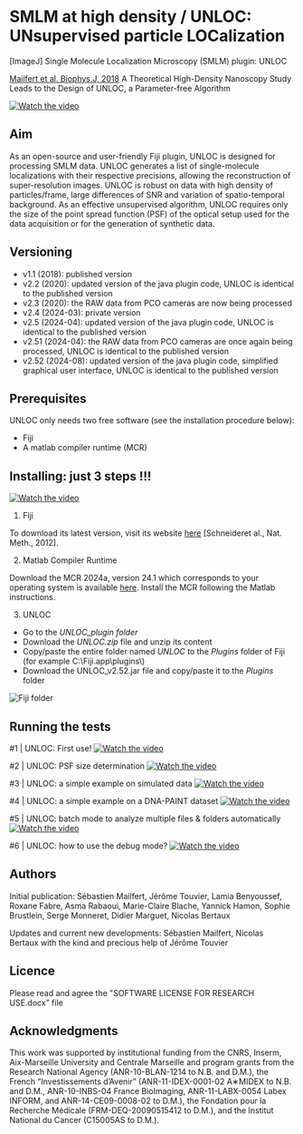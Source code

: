 # SMLM at high density / UNLOC:  UNsupervised particle LOCalization
[ImageJ] Single Molecule Localization Microscopy (SMLM) plugin: UNLOC

[Mailfert et al. Biophys.J, 2018](https://www.cell.com/biophysj/fulltext/S0006-3495(18)30761-6) A Theoretical High-Density Nanoscopy Study Leads to the Design of UNLOC, a Parameter-free Algorithm

[![Watch the video](https://github.com/MAILFERT-Sebastien/UNLOC/blob/main/Images/UNLOC_7.png)](https://youtu.be/hlHCQPL3Em8)



## Aim
As an open-source and user-friendly Fiji plugin, UNLOC is designed for processing SMLM data. UNLOC generates a list of single-molecule localizations with their respective precisions, allowing the reconstruction of super-resolution images. UNLOC is robust on data with high density of particles/frame, large differences of SNR and variation of spatio-temporal background. As an effective unsupervised algorithm, UNLOC requires only the size of the point spread function (PSF) of the optical setup used for the data acquisition or for the generation of synthetic data.

## Versioning

<ul>
      <li> v1.1 (2018): published version</li>
      <li> v2.2 (2020): updated version of the java plugin code, UNLOC is identical to the published version</li>
      <li> v2.3 (2020): the RAW data from PCO cameras are now being processed</li>
      <li> v2.4 (2024-03): private version</li>
      <li> v2.5 (2024-04): updated version of the java plugin code, UNLOC is identical to the published version</li>
      <li> v2.51 (2024-04): the RAW data from PCO cameras are once again being processed, UNLOC is identical to the published version</li>
      <li> v2.52 (2024-08): updated version of the java plugin code, simplified graphical user interface, UNLOC is identical to the published version</li>
      </ul>

## Prerequisites
UNLOC only needs two free software (see the installation procedure below):
- Fiji
- A matlab compiler runtime (MCR)

## Installing: just 3 steps !!!
[![Watch the video](https://github.com/MAILFERT-Sebastien/UNLOC/blob/main/Images/UNLOC_0.png)](https://youtu.be/5JKW7ERvdkI)

1. Fiji

To download its latest version, visit its website [here](https://imagej.net/Fiji/Downloads) [Schneideret al., Nat. Meth., 2012].

2. Matlab Compiler Runtime
   
Download the MCR 2024a, version 24.1 which corresponds to your operating system is available [here](https://www.mathworks.com/products/compiler/mcr.html?s_tid=srchtitle). Install the MCR following the Matlab instructions.

3. UNLOC

<ul>
      <li> Go to the <i>UNLOC_plugin folder</i></li>
      <li> Download the <i>UNLOC.zip</i> file and unzip its content</li>
      <li> Copy/paste the entire folder named <i>UNLOC</i> to the <i>Plugins</i> folder of Fiji (for example C:\Fiji.app\plugins\)</li>
      <li> Download the UNLOC_v2.52.jar file and copy/paste it to the <i>Plugins</i> folder</li>
      </ul>
      
![Fiji folder](https://github.com/MAILFERT-Sebastien/UNLOC/blob/main/Images/UNLOC_Fiji.png)


## Running the tests

#1 | UNLOC: First use!
[![Watch the video](https://github.com/MAILFERT-Sebastien/UNLOC/blob/main/Images/UNLOC_2.png)](https://youtu.be/a0wCX3nqlxM)

#2 | UNLOC: PSF size determination
[![Watch the video](https://github.com/MAILFERT-Sebastien/UNLOC/blob/main/Images/UNLOC_2.png)](https://www.youtube.com/watch?v=eUesmBXYbqA)

#3 | UNLOC: a simple example on simulated data
[![Watch the video](https://github.com/MAILFERT-Sebastien/UNLOC/blob/main/Images/UNLOC_3.png)](https://www.youtube.com/watch?v=AfKZNcJovx0)


#4 | UNLOC: a simple example on a DNA-PAINT dataset
[![Watch the video](https://github.com/MAILFERT-Sebastien/UNLOC/blob/main/Images/UNLOC_4.png)](https://www.youtube.com/watch?v=SEu8VFmdj5Q)


#5 | UNLOC: batch mode to analyze multiple files & folders automatically
[![Watch the video](https://github.com/MAILFERT-Sebastien/UNLOC/blob/main/Images/UNLOC_5.png)](https://www.youtube.com/watch?v=3EJgBsAiJYk)


#6 | UNLOC: how to use the debug mode?
[![Watch the video](https://github.com/MAILFERT-Sebastien/UNLOC/blob/main/Images/UNLOC_6.png)](https://www.youtube.com/watch?v=AQrCPhSbxLE)


## Authors
Initial publication:
Sébastien Mailfert, Jérôme Touvier, Lamia Benyoussef, Roxane Fabre, Asma Rabaoui, Marie-Claire Blache, Yannick Hamon, Sophie Brustlein, Serge Monneret, Didier Marguet, Nicolas Bertaux


Updates and current new developments:
Sébastien Mailfert, Nicolas Bertaux with the kind and precious help of Jérôme Touvier


## Licence
Please read and agree the "SOFTWARE LICENSE FOR RESEARCH USE.docx" file


## Acknowledgments
This work was supported by institutional funding from the CNRS, Inserm, Aix-Marseille University and Centrale Marseille and program grants from the Research National Agency (ANR-10-BLAN-1214 to N.B. and D.M.), the French “Investissements d’Avenir” (ANR-11-IDEX-0001-02 A∗MIDEX to N.B. and D.M., ANR-10-INBS-04 France BioImaging, ANR-11-LABX-0054 Labex INFORM, and ANR-14-CE09-0008-02 to D.M.), the Fondation pour la Recherche Médicale (FRM-DEQ-20090515412 to D.M.), and the Institut National du Cancer (C15005AS to D.M.).